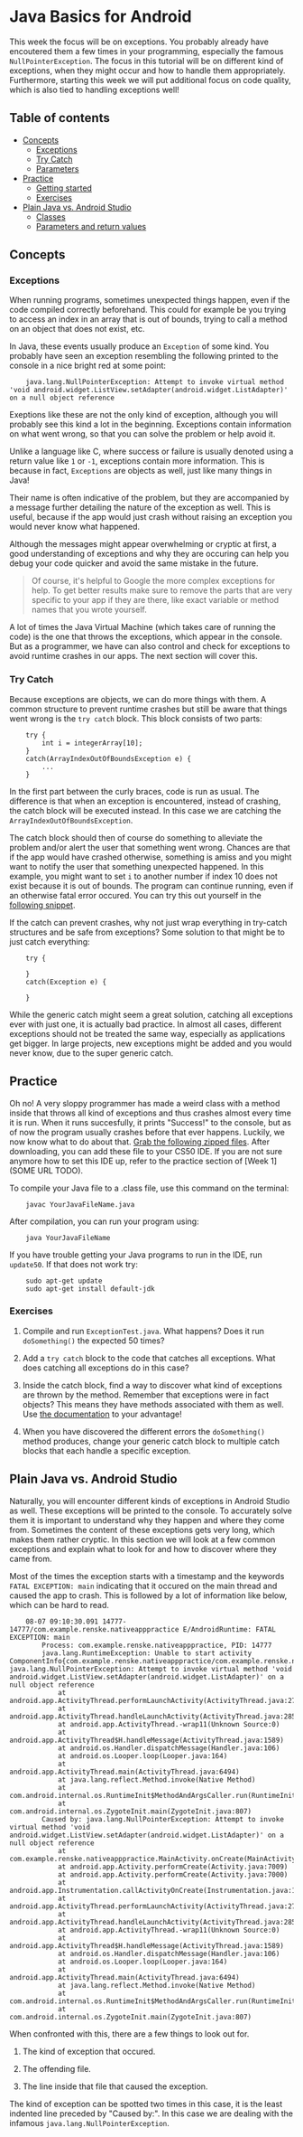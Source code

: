 # Java Basics for Android
This week the focus will be on exceptions. You probably already have encoutered them a few times in your programming, especially the famous `NullPointerException`. The focus in this tutorial will be on different kind of exceptions, when they might occur and how to handle them appropriately. Furthermore, starting this week we will put additional focus on code quality, which is also tied to handling exceptions well!

## Table of contents
- [Concepts](#concepts)
    * [Exceptions](#classes)
    * [Try Catch](#constructor)
    * [Parameters](#parameters)
- [Practice](#practice)
	* [Getting started](#getting-started)
	* [Exercises](#exercises)
- [Plain Java vs. Android Studio](#java-vs-android)
    * [Classes](#android-classes)
    * [Parameters and return values](#android-params)

<a name="concepts"></a>

## Concepts

<a name="exceptions"></a>

### Exceptions
When running programs, sometimes unexpected things happen, even if the code compiled correctly beforehand. This could for example be you trying to access an index in an array that is out of bounds, trying to call a method on an object that does not exist, etc. 

In Java, these events usually produce an `Exception` of some kind. You probably have seen an exception resembling the following printed to the console in a nice bright red at some point:

        java.lang.NullPointerException: Attempt to invoke virtual method 'void android.widget.ListView.setAdapter(android.widget.ListAdapter)' on a null object reference

Exeptions like these are not the only kind of exception, although you will probably see this kind a lot in the beginning. Exceptions contain information on what went wrong, so that you can solve the problem or help avoid it. 

Unlike a language like C, where success or failure is usually denoted using a return value like `1` or `-1`, exceptions contain more information. This is because in fact, `Exceptions` are objects as well, just like many things in Java! 

Their name is often indicative of the problem, but they are accompanied by a message further detailing the nature of the exception as well. This is useful, because if the app would just crash without raising an exception you would never know what happened. 

Although the messages might appear overwhelming or cryptic at first, a good understanding of exceptions and why they are occuring can help you debug your code quicker and avoid the same mistake in the future. 

> Of course, it's helpful to Google the more complex exceptions for help. To get better results make sure to remove the parts that are very specific to your app if they are there, like exact variable or method names that you wrote yourself.

A lot of times the Java Virtual Machine (which takes care of running the code) is the one that throws the exceptions, which appear in the console. But as a programmer, we have can also control and check for exceptions to avoid runtime crashes in our apps. The next section will cover this.

<a name="try-catch"></a>

### Try Catch
Because exceptions are objects, we can do more things with them. A common structure to prevent runtime crashes but still be aware that things went wrong is the `try catch` block. This block consists of two parts:

        try {
            int i = integerArray[10];
        }
        catch(ArrayIndexOutOfBoundsException e) {
            ...
        }

In the first part between the curly braces, code is run as usual. The difference is that when an exception is encountered, instead of crashing, the catch block will be executed instead. In this case we are catching the `ArrayIndexOutOfBoundsException`. 

The catch block should then of course do something to alleviate the problem and/or alert the user that something went wrong. Chances are that if the app would have crashed otherwise, something is amiss and you might want to notify the user that something unexpected happened. In this example, you might want to set `i` to another number if index 10 does not exist because it is out of bounds. The program can continue running, even if an otherwise fatal error occured. You can try this out yourself in the [following snippet](http://bit.ly/2voT5Hc).

If the catch can prevent crashes, why not just wrap everything in try-catch structures and be safe from exceptions? Some solution to that might be to just catch everything:

        try {

        }
        catch(Exception e) {

        }

While the generic catch might seem a great solution, catching all exceptions ever with just one, it is actually bad practice. In almost all cases, different exceptions should not be treated the same way, especially as applications get bigger. In large projects, new exceptions might be added and you would never know, due to the super generic catch. 


<a name="practice"></a>

## Practice
 Oh no! A very sloppy programmer has made a weird class with a method inside that throws all kind of exceptions and thus crashes almost every time it is run. When it runs succesfully, it prints "Success!" to the console, but as of now the program usually crashes before that ever happens. Luckily, we now know what to do about that. [Grab the following zipped files](Java/ExceptionTest.zip).  After downloading, you can add these file to your CS50 IDE. If you are not sure anymore how to set this IDE up, refer to the practice section of [Week 1](SOME URL TODO). 

To compile your Java file to a .class file, use this command on the terminal:

        javac YourJavaFileName.java

After compilation, you can run your program using:

        java YourJavaFileName

If you have trouble getting your Java programs to run in the IDE, run `update50`. If that does not work try:

        sudo apt-get update
        sudo apt-get install default-jdk


<a name="exercises"></a>

### Exercises 

1. Compile and run `ExceptionTest.java`. What happens? Does it run `doSomething()` the expected 50 times? 

2. Add a `try catch` block to the code that catches all exceptions. What does catching all exceptions do in this case?

3. Inside the catch block, find a way to discover what kind of exceptions are thrown by the method. Remember that exceptions were in fact objects? This means they have methods associated with them as well. Use [the documentation](https://docs.oracle.com/javase/8/docs/api/index.html?java/lang/Exception.html) to your advantage!

4. When you have discovered the different errors the `doSomething()` method produces, change your generic catch block to multiple catch blocks that each handle a specific exception.

<a name="java-vs-android"></a>

## Plain Java vs. Android Studio
Naturally, you will encounter different kinds of exceptions in Android Studio as well. These exceptions will be printed to the console. To accurately solve them it is important to understand why they happen and where they come from. Sometimes the content of these exceptions gets very long, which makes them rather cryptic. In this section we will look at a few common exceptions and explain what to look for and how to discover where they came from.

Most of the times the exception starts with a timestamp and the keywords `FATAL EXCEPTION: main` indicating that it occured on the main thread and caused the app to crash. This is followed by a lot of information like below, which can be hard to read. 

        08-07 09:10:30.091 14777-14777/com.example.renske.nativeapppractice E/AndroidRuntime: FATAL EXCEPTION: main
            Process: com.example.renske.nativeapppractice, PID: 14777
            java.lang.RuntimeException: Unable to start activity ComponentInfo{com.example.renske.nativeapppractice/com.example.renske.nativeapppractice.MainActivity}: java.lang.NullPointerException: Attempt to invoke virtual method 'void android.widget.ListView.setAdapter(android.widget.ListAdapter)' on a null object reference
                at android.app.ActivityThread.performLaunchActivity(ActivityThread.java:2778)
                at android.app.ActivityThread.handleLaunchActivity(ActivityThread.java:2856)
                at android.app.ActivityThread.-wrap11(Unknown Source:0)
                at android.app.ActivityThread$H.handleMessage(ActivityThread.java:1589)
                at android.os.Handler.dispatchMessage(Handler.java:106)
                at android.os.Looper.loop(Looper.java:164)
                at android.app.ActivityThread.main(ActivityThread.java:6494)
                at java.lang.reflect.Method.invoke(Native Method)
                at com.android.internal.os.RuntimeInit$MethodAndArgsCaller.run(RuntimeInit.java:438)
                at com.android.internal.os.ZygoteInit.main(ZygoteInit.java:807)
            Caused by: java.lang.NullPointerException: Attempt to invoke virtual method 'void android.widget.ListView.setAdapter(android.widget.ListAdapter)' on a null object reference
                at com.example.renske.nativeapppractice.MainActivity.onCreate(MainActivity.java:34)
                at android.app.Activity.performCreate(Activity.java:7009)
                at android.app.Activity.performCreate(Activity.java:7000)
                at android.app.Instrumentation.callActivityOnCreate(Instrumentation.java:1214)
                at android.app.ActivityThread.performLaunchActivity(ActivityThread.java:2731)
                at android.app.ActivityThread.handleLaunchActivity(ActivityThread.java:2856) 
                at android.app.ActivityThread.-wrap11(Unknown Source:0) 
                at android.app.ActivityThread$H.handleMessage(ActivityThread.java:1589) 
                at android.os.Handler.dispatchMessage(Handler.java:106) 
                at android.os.Looper.loop(Looper.java:164) 
                at android.app.ActivityThread.main(ActivityThread.java:6494) 
                at java.lang.reflect.Method.invoke(Native Method) 
                at com.android.internal.os.RuntimeInit$MethodAndArgsCaller.run(RuntimeInit.java:438) 
                at com.android.internal.os.ZygoteInit.main(ZygoteInit.java:807) 

When confronted with this, there are a few things to look out for. 

1) The kind of exception that occured.

2) The offending file.

3) The line inside that file that caused the exception. 

The kind of exception can be spotted two times in this case, it is the least indented line preceded by "Caused by:". In this case we are dealing with the infamous `java.lang.NullPointerException`. 